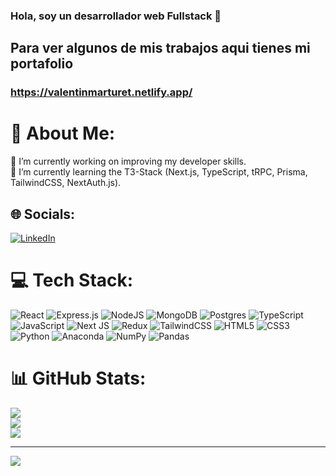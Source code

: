 ### Hola, soy un desarrollador web Fullstack 👋
## Para ver algunos de mis trabajos aqui tienes mi portafolio
### https://valentinmarturet.netlify.app/

# 💫 About Me:
🔭 I’m currently working on improving my developer skills.<br>🌱 I’m currently learning the T3-Stack (Next.js, TypeScript, tRPC, Prisma, TailwindCSS, NextAuth.js).


## 🌐 Socials:
[![LinkedIn](https://img.shields.io/badge/LinkedIn-%230077B5.svg?logo=linkedin&logoColor=white)](https://linkedin.com/in/https://www.linkedin.com/in/valent%C3%ADn-marturet/) 

# 💻 Tech Stack:
![React](https://img.shields.io/badge/react-%2320232a.svg?style=flat-square&logo=react&logoColor=%2361DAFB) ![Express.js](https://img.shields.io/badge/express.js-%23404d59.svg?style=flat-square&logo=express&logoColor=%2361DAFB) ![NodeJS](https://img.shields.io/badge/node.js-6DA55F?style=flat-square&logo=node.js&logoColor=white) ![MongoDB](https://img.shields.io/badge/MongoDB-%234ea94b.svg?style=flat-square&logo=mongodb&logoColor=white) ![Postgres](https://img.shields.io/badge/postgres-%23316192.svg?style=flat-square&logo=postgresql&logoColor=white) ![TypeScript](https://img.shields.io/badge/typescript-%23007ACC.svg?style=flat-square&logo=typescript&logoColor=white) ![JavaScript](https://img.shields.io/badge/javascript-%23323330.svg?style=flat-square&logo=javascript&logoColor=%23F7DF1E) ![Next JS](https://img.shields.io/badge/Next-black?style=flat-square&logo=next.js&logoColor=white) ![Redux](https://img.shields.io/badge/redux-%23593d88.svg?style=flat-square&logo=redux&logoColor=white) ![TailwindCSS](https://img.shields.io/badge/tailwindcss-%2338B2AC.svg?style=flat-square&logo=tailwind-css&logoColor=white) ![HTML5](https://img.shields.io/badge/html5-%23E34F26.svg?style=flat-square&logo=html5&logoColor=white) ![CSS3](https://img.shields.io/badge/css3-%231572B6.svg?style=flat-square&logo=css3&logoColor=white) ![Python](https://img.shields.io/badge/python-3670A0?style=flat-square&logo=python&logoColor=ffdd54) ![Anaconda](https://img.shields.io/badge/Anaconda-%2344A833.svg?style=flat-square&logo=anaconda&logoColor=white) ![NumPy](https://img.shields.io/badge/numpy-%23013243.svg?style=flat-square&logo=numpy&logoColor=white) ![Pandas](https://img.shields.io/badge/pandas-%23150458.svg?style=flat-square&logo=pandas&logoColor=white)
# 📊 GitHub Stats:
![](https://github-readme-stats.vercel.app/api?username=ValentinMarturet&theme=react&hide_border=true&include_all_commits=false&count_private=true)<br/>
![](https://github-readme-streak-stats.herokuapp.com/?user=ValentinMarturet&theme=react&hide_border=true)<br/>
![](https://github-readme-stats.vercel.app/api/top-langs/?username=ValentinMarturet&theme=react&hide_border=true&include_all_commits=false&count_private=true&layout=compact)

---
[![](https://visitcount.itsvg.in/api?id=ValentinMarturet&icon=5&color=12)](https://visitcount.itsvg.in)



